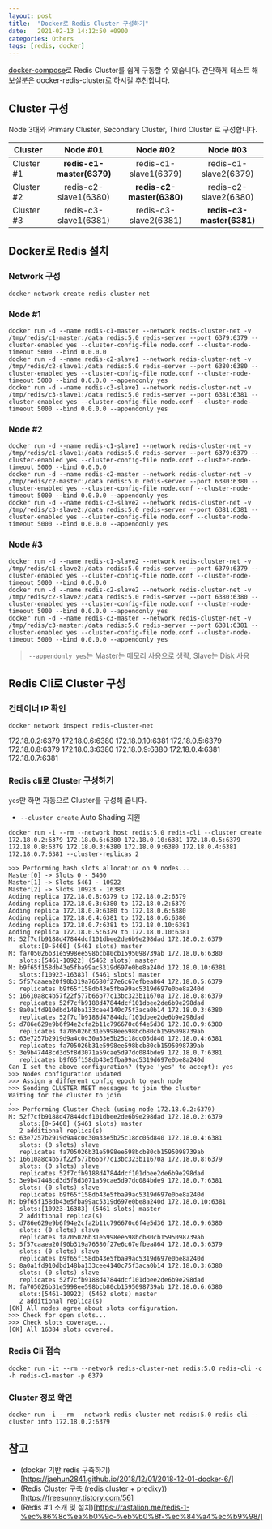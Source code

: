 ```yaml
---
layout: post
title:  "Docker로 Redis Cluster 구성하기"
date:   2021-02-13 14:12:50 +0900
categories: Others
tags: [redis, docker]
---
```


[docker-compose](https://github.com/Grokzen/docker-redis-cluster)로 Redis Cluster를 쉽게 구동할 수 있습니다. 간단하게 테스트 해 보실분은 docker-redis-cluster로 하시길 추천합니다.


## Cluster 구성
Node 3대와 Primary Cluster, Secondary Cluster, Third Cluster 로 구성합니다.

|Cluster    | Node #01 | Node #02 | Node #03 |
|-----------|:-------------------:|:-------------------:|:-------------------:|
|Cluster #1 | **redis-c1-master(6379)** | redis-c1-slave1(6379) | redis-c1-slave2(6379) |
|Cluster #2 | redis-c2-slave1(6380) | **redis-c2-master(6380)** | redis-c2-slave2(6380) |
|Cluster #3 | redis-c3-slave1(6381) | redis-c3-slave2(6381) | **redis-c3-master(6381)** |




## Docker로 Redis 설치

### Network 구성
```
docker network create redis-cluster-net
```

### Node #1
```
docker run -d --name redis-c1-master --network redis-cluster-net -v /tmp/redis/c1-master:/data redis:5.0 redis-server --port 6379:6379 --cluster-enabled yes --cluster-config-file node.conf --cluster-node-timeout 5000 --bind 0.0.0.0
docker run -d --name redis-c2-slave1 --network redis-cluster-net -v /tmp/redis/c2-slave1:/data redis:5.0 redis-server --port 6380:6380 --cluster-enabled yes --cluster-config-file node.conf --cluster-node-timeout 5000 --bind 0.0.0.0 --appendonly yes
docker run -d --name redis-c3-slave1 --network redis-cluster-net -v /tmp/redis/c3-slave1:/data redis:5.0 redis-server --port 6381:6381 --cluster-enabled yes --cluster-config-file node.conf --cluster-node-timeout 5000 --bind 0.0.0.0 --appendonly yes
```

### Node #2
```
docker run -d --name redis-c1-slave1 --network redis-cluster-net -v /tmp/redis/c1-slave1:/data redis:5.0 redis-server --port 6379:6379 --cluster-enabled yes --cluster-config-file node.conf --cluster-node-timeout 5000 --bind 0.0.0.0
docker run -d --name redis-c2-master --network redis-cluster-net -v /tmp/redis/c2-master:/data redis:5.0 redis-server --port 6380:6380 --cluster-enabled yes --cluster-config-file node.conf --cluster-node-timeout 5000 --bind 0.0.0.0 --appendonly yes
docker run -d --name redis-c3-slave2 --network redis-cluster-net -v /tmp/redis/c3-slave2:/data redis:5.0 redis-server --port 6381:6381 --cluster-enabled yes --cluster-config-file node.conf --cluster-node-timeout 5000 --bind 0.0.0.0 --appendonly yes
```

### Node #3
```
docker run -d --name redis-c1-slave2 --network redis-cluster-net -v /tmp/redis/c1-slave2:/data redis:5.0 redis-server --port 6379:6379 --cluster-enabled yes --cluster-config-file node.conf --cluster-node-timeout 5000 --bind 0.0.0.0
docker run -d --name redis-c2-slave2 --network redis-cluster-net -v /tmp/redis/c2-slave2:/data redis:5.0 redis-server --port 6380:6380 --cluster-enabled yes --cluster-config-file node.conf --cluster-node-timeout 5000 --bind 0.0.0.0 --appendonly yes
docker run -d --name redis-c3-master --network redis-cluster-net -v /tmp/redis/c3-master:/data redis:5.0 redis-server --port 6381:6381 --cluster-enabled yes --cluster-config-file node.conf --cluster-node-timeout 5000 --bind 0.0.0.0 --appendonly yes
```

> `--appendonly yes`는 Master는 메모리 사용으로 생략, Slave는 Disk 사용


## Redis Cli로 Cluster 구성

### 컨테이너 IP 확인
```
docker network inspect redis-cluster-net
```
172.18.0.2:6379 172.18.0.6:6380 172.18.0.10:6381 
172.18.0.5:6379 172.18.0.8:6379 172.18.0.3:6380 172.18.0.9:6380 172.18.0.4:6381 172.18.0.7:6381


### Redis cli로 Cluster 구성하기

`yes`만 하면 자동으로 Cluster를 구성해 줍니다.

* `--cluster create` Auto Shading 지원

```
docker run -i --rm --network host redis:5.0 redis-cli --cluster create 172.18.0.2:6379 172.18.0.6:6380 172.18.0.10:6381 172.18.0.5:6379 172.18.0.8:6379 172.18.0.3:6380 172.18.0.9:6380 172.18.0.4:6381 172.18.0.7:6381 --cluster-replicas 2

>>> Performing hash slots allocation on 9 nodes...
Master[0] -> Slots 0 - 5460
Master[1] -> Slots 5461 - 10922
Master[2] -> Slots 10923 - 16383
Adding replica 172.18.0.8:6379 to 172.18.0.2:6379
Adding replica 172.18.0.3:6380 to 172.18.0.2:6379
Adding replica 172.18.0.9:6380 to 172.18.0.6:6380
Adding replica 172.18.0.4:6381 to 172.18.0.6:6380
Adding replica 172.18.0.7:6381 to 172.18.0.10:6381
Adding replica 172.18.0.5:6379 to 172.18.0.10:6381
M: 52f7cfb9188d47844dcf101dbee2de6b9e298dad 172.18.0.2:6379
   slots:[0-5460] (5461 slots) master
M: fa705026b31e5998ee598bcb80cb1595098739ab 172.18.0.6:6380
   slots:[5461-10922] (5462 slots) master
M: b9f65f158db43e5fba99ac5319d697e0be8a240d 172.18.0.10:6381
   slots:[10923-16383] (5461 slots) master
S: 5f57caaea20f90b319a76580f27e6c67efbea864 172.18.0.5:6379
   replicates b9f65f158db43e5fba99ac5319d697e0be8a240d
S: 16610a8c4b57f22f577b66b77c13bc323b11670a 172.18.0.8:6379
   replicates 52f7cfb9188d47844dcf101dbee2de6b9e298dad
S: 8a0a1fd910dbd148ba133cee4140c75f3aca0b14 172.18.0.3:6380
   replicates 52f7cfb9188d47844dcf101dbee2de6b9e298dad
S: d786e629e9b6f94e2cfa2b11c796670c6f4e5d36 172.18.0.9:6380
   replicates fa705026b31e5998ee598bcb80cb1595098739ab
S: 63e7257b2919d9a4c0c30a33e5b25c18dc05d840 172.18.0.4:6381
   replicates fa705026b31e5998ee598bcb80cb1595098739ab
S: 3e9b47448cd3d5f8d3071a59cae5d97dc084bde9 172.18.0.7:6381
   replicates b9f65f158db43e5fba99ac5319d697e0be8a240d
Can I set the above configuration? (type 'yes' to accept): yes
>>> Nodes configuration updated
>>> Assign a different config epoch to each node
>>> Sending CLUSTER MEET messages to join the cluster
Waiting for the cluster to join
.
>>> Performing Cluster Check (using node 172.18.0.2:6379)
M: 52f7cfb9188d47844dcf101dbee2de6b9e298dad 172.18.0.2:6379
   slots:[0-5460] (5461 slots) master
   2 additional replica(s)
S: 63e7257b2919d9a4c0c30a33e5b25c18dc05d840 172.18.0.4:6381
   slots: (0 slots) slave
   replicates fa705026b31e5998ee598bcb80cb1595098739ab
S: 16610a8c4b57f22f577b66b77c13bc323b11670a 172.18.0.8:6379
   slots: (0 slots) slave
   replicates 52f7cfb9188d47844dcf101dbee2de6b9e298dad
S: 3e9b47448cd3d5f8d3071a59cae5d97dc084bde9 172.18.0.7:6381
   slots: (0 slots) slave
   replicates b9f65f158db43e5fba99ac5319d697e0be8a240d
M: b9f65f158db43e5fba99ac5319d697e0be8a240d 172.18.0.10:6381
   slots:[10923-16383] (5461 slots) master
   2 additional replica(s)
S: d786e629e9b6f94e2cfa2b11c796670c6f4e5d36 172.18.0.9:6380
   slots: (0 slots) slave
   replicates fa705026b31e5998ee598bcb80cb1595098739ab
S: 5f57caaea20f90b319a76580f27e6c67efbea864 172.18.0.5:6379
   slots: (0 slots) slave
   replicates b9f65f158db43e5fba99ac5319d697e0be8a240d
S: 8a0a1fd910dbd148ba133cee4140c75f3aca0b14 172.18.0.3:6380
   slots: (0 slots) slave
   replicates 52f7cfb9188d47844dcf101dbee2de6b9e298dad
M: fa705026b31e5998ee598bcb80cb1595098739ab 172.18.0.6:6380
   slots:[5461-10922] (5462 slots) master
   2 additional replica(s)
[OK] All nodes agree about slots configuration.
>>> Check for open slots...
>>> Check slots coverage...
[OK] All 16384 slots covered.
```


### Redis Cli 접속

```
docker run -it --rm --network redis-cluster-net redis:5.0 redis-cli -c -h redis-c1-master -p 6379
```

### Cluster 정보 확인

```
docker run -i --rm --network redis-cluster-net redis:5.0 redis-cli --cluster info 172.18.0.2:6379
```




## 참고

* (docker 기반 redis 구축하기)[https://jaehun2841.github.io/2018/12/01/2018-12-01-docker-6/]
* (Redis Cluster 구축 (redis cluster + predixy))[https://freesunny.tistory.com/56]
* (Redis #.1 소개 및 설치)[https://rastalion.me/redis-1-%ec%86%8c%ea%b0%9c-%eb%b0%8f-%ec%84%a4%ec%b9%98/]

